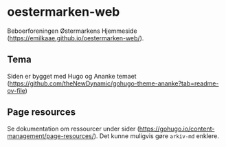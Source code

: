# oestermarken-web

Beboerforeningen Østermarkens Hjemmeside (<https://emilkaae.github.io/oestermarken-web/>).

## Tema

Siden er bygget med Hugo og Ananke temaet (<https://github.com/theNewDynamic/gohugo-theme-ananke?tab=readme-ov-file>)

## Page resources

Se dokumentation om ressourcer under sider (<https://gohugo.io/content-management/page-resources/>). Det kunne muligvis gøre `arkiv-md` enklere.
